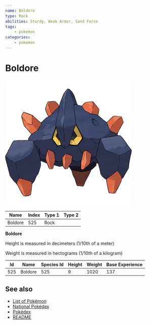 ```yaml
---
name: Boldore
type: Rock
abilities: Sturdy, Weak Armor, Sand Force
tags:
    - pokemon
categories:
    - pokemon
---
```


# Boldore


![Boldore](images/525.png)

| **Name** | **Index** | **Type 1** | **Type 2** |
|----|----|----|----|
| Boldore | 525 | Rock  |  |

**Boldore** 


Height is measured in decimeters (1/10th of a meter)

Weight is measured in hectograms (1/10th of a kilogram)

| **Id** | **Name** | **Species Id** | **Height** | **Weight** | **Base Experience** |
|--------|----------|----------------|------------|------------|---------------------|
| 525 | Boldore | 525 | 9 | 1020 | 137 |


## See also

- [List of Pokémon](../pokemon.md)
- [National Pokédex](../national_pokedex.md)
- [Pokédex](../pokedex.md)
- [README](../README.md)

